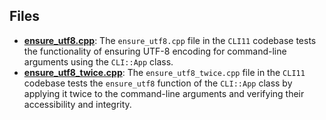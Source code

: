 
## Files
- **[ensure_utf8.cpp](applications/ensure_utf8.cpp.driver.md)**: The `ensure_utf8.cpp` file in the `CLI11` codebase tests the functionality of ensuring UTF-8 encoding for command-line arguments using the `CLI::App` class.
- **[ensure_utf8_twice.cpp](applications/ensure_utf8_twice.cpp.driver.md)**: The `ensure_utf8_twice.cpp` file in the `CLI11` codebase tests the `ensure_utf8` function of the `CLI::App` class by applying it twice to the command-line arguments and verifying their accessibility and integrity.
